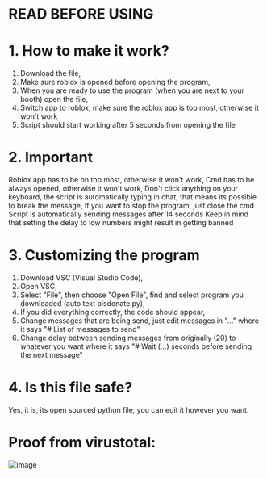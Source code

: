 # READ BEFORE USING

# 1. How to make it work?
1. Download the file,
2. Make sure roblox is opened before opening the program,
3. When you are ready to use the program (when you are next to your booth) open the file,
4. Switch app to roblox, make sure the roblox app is top most, otherwise it won't work
5. Script should start working after 5 seconds from opening the file

# 2. Important
Roblox app has to be on top most, otherwise it won't work,
Cmd has to be always opened, otherwise it won't work,
Don't click anything on your keyboard, the script is automatically typing in chat, that means its possible to break the message,
If you want to stop the program, just close the cmd
Script is automatically sending messages after 14 seconds
Keep in mind that setting the delay to low numbers might result in getting banned

# 3. Customizing the program
1. Download VSC (Visual Studio Code),
2. Open VSC,
3. Select "File", then choose "Open File", find and select program you downloaded (auto text plsdonate.py),
4. If you did everything correctly, the code should appear,
5. Change messages that are being send, just edit messages in "..." where it says "# List of messages to send"
6. Change delay between sending messages from originally (20) to whatever you want where it says "# Wait (...) seconds before sending the next message"

# 4. Is this file safe?
Yes, it is, its open sourced python file, you can edit it however you want.

# Proof from virustotal:
![image](https://github.com/user-attachments/assets/db0a0649-0fbb-48f5-97f9-133d5f3183c9)
